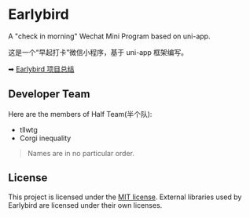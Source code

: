 # Earlybird

A "check in morning" Wechat Mini Program based on uni-app.

这是一个“早起打卡”微信小程序，基于 uni-app 框架编写。

➡ [Earlybird 项目总结](https://github.com/tLLWtG/Earlybird/blob/main/doc/Earlybird项目总结.pdf)

## Developer Team

Here are the members of Half Team(半个队):
* tllwtg
* Corgi inequality
> Names are in no particular order.

## License

This project is licensed under the [MIT license](https://github.com/tLLWtG/Earlybird/blob/main/LICENSE). External libraries used by Earlybird are licensed under their own licenses.
